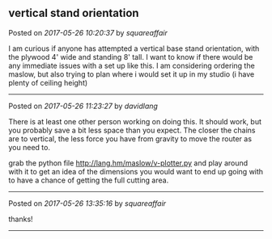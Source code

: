 ## vertical stand orientation
Posted on *2017-05-26 10:20:37* by *squareaffair*

I am curious if anyone has attempted a vertical base stand orientation, with the plywood 4' wide and standing 8' tall. I want to know if there would be any immediate issues with a set up like this. I am considering ordering the maslow, but also trying to plan where i would set it up in my studio (i have plenty of ceiling height)

---

Posted on *2017-05-26 11:23:27* by *davidlang*

There is at least one other person working on doing this. It should work, but you probably save a bit less space than you expect. The closer the chains are to vertical, the less force you have from gravity to move the router as you need to.

grab the python file http://lang.hm/maslow/v-plotter.py and play around with it to get an idea of the dimensions you would want to end up going with to have a chance of getting the full cutting area.

---

Posted on *2017-05-26 13:35:16* by *squareaffair*

thanks!

---


